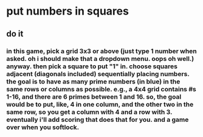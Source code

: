# put numbers in squares
## do it

### in this game, pick a grid 3x3 or above (just type 1 number when asked. oh i should make that a dropdown menu. oops oh well.) anyway. then pick a square to put "1" in. choose squares adjacent (diagonals included) sequentially placing numbers. the goal is to have as many prime numbers (in blue) in the same rows or columns as possible. e.g., a 4x4 grid contains #s 1-16, and there are 6 primes between 1 and 16. so, the goal would be to put, like, 4 in one column, and the other two in the same row, so you get a column with 4 and a row with 3. eventually i'll add scoring that does that for you. and a game over when you softlock.
